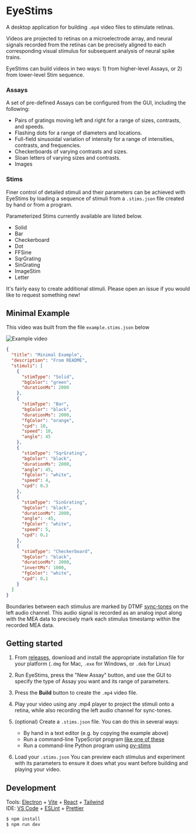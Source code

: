 # EyeStims

A desktop application for building `.mp4` video files to stimulate retinas.

Videos are projected to retinas on a microelectrode array, and neural signals recorded from the retinas can be precisely aligned to each corresponding visual stimulus for subsequent analysis of neural spike trains.

EyeStims can build videos in two ways: 1) from higher-level Assays, or 2) from lower-level Stim sequence.

### Assays

A set of pre-defined Assays can be configured from the GUI, including the following:

- Pairs of gratings moving left and right for a range of sizes, contrasts, and speeds.
- Flashing dots for a range of diameters and locations.
- Full-field sinusoidal variation of intensity for a range of intensities, contrasts, and frequencies.
- Checkerboards of varying contrasts and sizes.
- Sloan letters of varying sizes and contrasts.
- Images

### Stims

Finer control of detailed stimuli and their parameters can be achieved with EyeStims by loading a sequence of stimuli from a `.stims.json` file created by hand or from a program.

Parameterized Stims currently available are listed below.

- Solid
- Bar
- Checkerboard
- Dot
- FFSine
- SqrGrating
- SinGrating
- ImageStim
- Letter

It's fairly easy to create additional stimuli. Please open an issue if you would like to request something new!

## Minimal Example

This video was built from the file `example.stims.json` below

![Example video](example.stims.gif)

```json
{
  "title": "Minimal Example",
  "description": "From README",
  "stimuli": [
    {
      "stimType": "Solid",
      "bgColor": "green",
      "durationMs": 2000
    },
    {
      "stimType": "Bar",
      "bgColor": "black",
      "durationMs": 2000,
      "fgColor": "orange",
      "cpd": 10,
      "speed": 10,
      "angle": 45
    },
    {
      "stimType": "SqrGrating",
      "bgColor": "black",
      "durationMs": 2000,
      "angle": 45,
      "fgColor": "white",
      "speed": 4,
      "cpd": 0.3
    },
    {
      "stimType": "SinGrating",
      "bgColor": "black",
      "durationMs": 2000,
      "angle": -45,
      "fgColor": "white",
      "speed": 5,
      "cpd": 0.1
    },
    {
      "stimType": "Checkerboard",
      "bgColor": "black",
      "durationMs": 2000,
      "invertMs": 1000,
      "fgColor": "white",
      "cpd": 0.1
    }
  ]
}
```

Boundaries between each stimulus are marked by DTMF [sync-tones](sync-tones.md) on the left audio channel. This audio signal is recorded as an analog input along with the MEA data to precisely mark each stimulus timestamp within the recorded MEA data.

## Getting started

1. From [releases](https://github.com/upstate-babino-lab/eye-stims/releases/latest), download and install the appropriate installation file for your platform (`.dmg` for Mac, `.exe` for Windows, or `.deb` for Linux)

2. Run EyeStims, press the "New Assay" button, and use the GUI to specify
   the type of Assay you want and its range of parameters.

3. Press the **Build** button to create the `.mp4` video file.

4. Play your video using any .mp4 player to project the stimuli onto a retina, while also recording the left audio channel for sync-tones.

5. (optional) Create a `.stims.json` file. You can do this in several ways:
   - By hand in a text editor (e.g. by copying the example above)
   - Run a command-line TypeScript program [like one of these](./stimlist-creators/)
   - Run a command-line Python program using [py-stims](https://github.com/upstate-babino-lab/py-stims)

6. Load your `.stims.json` You can preview each stimulus and experiment with its parameters to ensure it does what you want before building and playing your video.

## Development

Tools: [Electron](https://www.electronjs.org/) + [Vite](https://vite.dev/) + [React](https://react.dev/) + [Tailwind](https://tailwindcss.com/)  
IDE: [VS Code](https://code.visualstudio.com/) + [ESLint](https://marketplace.visualstudio.com/items?itemName=dbaeumer.vscode-eslint) + [Prettier](https://marketplace.visualstudio.com/items?itemName=esbenp.prettier-vscode)

```bash
$ npm install
$ npm run dev
```

